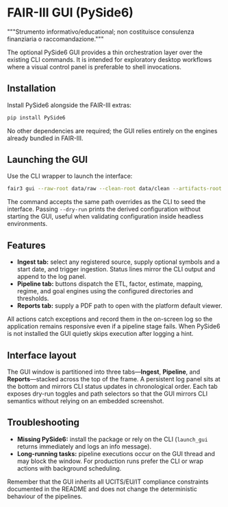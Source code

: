 # FAIR-III GUI (PySide6)

"""Strumento informativo/educational; non costituisce consulenza finanziaria o raccomandazione."""

The optional PySide6 GUI provides a thin orchestration layer over the existing
CLI commands. It is intended for exploratory desktop workflows where a visual
control panel is preferable to shell invocations.

## Installation

Install PySide6 alongside the FAIR-III extras:

```bash
pip install PySide6
```

No other dependencies are required; the GUI relies entirely on the engines
already bundled in FAIR-III.

## Launching the GUI

Use the CLI wrapper to launch the interface:

```bash
fair3 gui --raw-root data/raw --clean-root data/clean --artifacts-root artifacts
```

The command accepts the same path overrides as the CLI to seed the interface.
Passing `--dry-run` prints the derived configuration without starting the GUI,
useful when validating configuration inside headless environments.

## Features

- **Ingest tab:** select any registered source, supply optional symbols and a
  start date, and trigger ingestion. Status lines mirror the CLI output and
  append to the log panel.
- **Pipeline tab:** buttons dispatch the ETL, factor, estimate, mapping, regime,
  and goal engines using the configured directories and thresholds.
- **Reports tab:** supply a PDF path to open with the platform default viewer.

All actions catch exceptions and record them in the on-screen log so the
application remains responsive even if a pipeline stage fails. When PySide6 is
not installed the GUI quietly skips execution after logging a hint.

## Interface layout

The GUI window is partitioned into three tabs—**Ingest**, **Pipeline**, and
**Reports**—stacked across the top of the frame. A persistent log panel sits at
the bottom and mirrors CLI status updates in chronological order. Each tab
exposes dry-run toggles and path selectors so that the GUI mirrors CLI semantics
without relying on an embedded screenshot.

## Troubleshooting

- **Missing PySide6:** install the package or rely on the CLI (`launch_gui`
  returns immediately and logs an info message).
- **Long-running tasks:** pipeline executions occur on the GUI thread and may
  block the window. For production runs prefer the CLI or wrap actions with
  background scheduling.

Remember that the GUI inherits all UCITS/EU/IT compliance constraints documented
in the README and does not change the deterministic behaviour of the pipelines.
